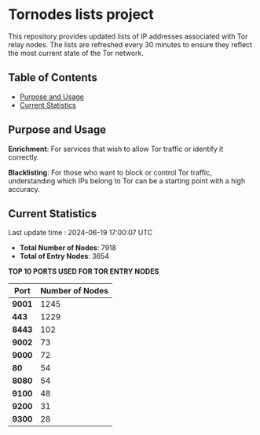 # Tornodes lists project

This repository provides updated lists of IP addresses associated with Tor relay nodes. The lists are refreshed every 30 minutes to ensure they reflect the most current state of the Tor network.

## Table of Contents

- [Purpose and Usage](#purpose-and-usage)
- [Current Statistics](#current-statistics)


## Purpose and Usage

**Enrichment**: For services that wish to allow Tor traffic or identify it correctly.

**Blacklisting**: For those who want to block or control Tor traffic, understanding which IPs belong to Tor can be a starting point with a high accuracy.

## Current Statistics

Last update time : 2024-06-19 17:00:07 UTC

- **Total Number of Nodes**: 7918
- **Total of Entry Nodes**: 3654

**TOP 10 PORTS USED FOR TOR ENTRY NODES**

| **Port** | **Number of Nodes** |
|------|-----------------|
| **9001**   | 1245  |
| **443**   | 1229  |
| **8443**   | 102  |
| **9002**   | 73  |
| **9000**   | 72  |
| **80**   | 54  |
| **8080**   | 54  |
| **9100**   | 48  |
| **9200**   | 31  |
| **9300**   | 28  |

